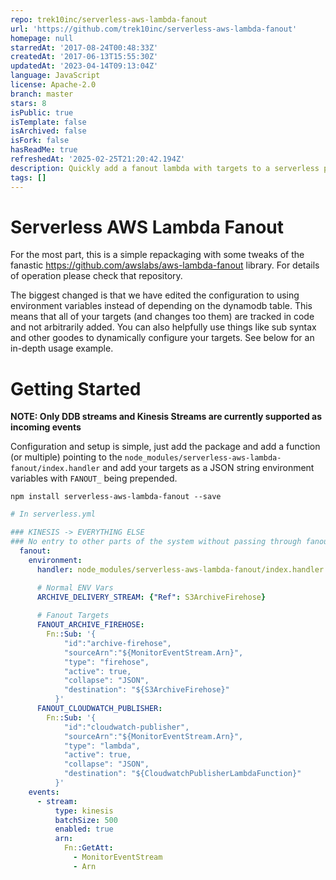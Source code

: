 ```yaml
---
repo: trek10inc/serverless-aws-lambda-fanout
url: 'https://github.com/trek10inc/serverless-aws-lambda-fanout'
homepage: null
starredAt: '2017-08-24T00:48:33Z'
createdAt: '2017-06-13T15:55:30Z'
updatedAt: '2023-04-14T09:13:04Z'
language: JavaScript
license: Apache-2.0
branch: master
stars: 8
isPublic: true
isTemplate: false
isArchived: false
isFork: false
hasReadMe: true
refreshedAt: '2025-02-25T21:20:42.194Z'
description: Quickly add a fanout lambda with targets to a serverless project
tags: []
---
```


# Serverless AWS Lambda Fanout

For the most part, this is a simple repackaging with some tweaks of the fanastic https://github.com/awslabs/aws-lambda-fanout library. For details of operation please check that repository.

The biggest changed is that we have edited the configuration to using environment variables instead of depending on the dynamodb table. This means that all of your targets (and changes too them) are tracked in code and not arbitrarily added. You can also helpfully use things like sub syntax and other goodes to dynamically configure your targets. See below for an in-depth usage example.

# Getting Started

**NOTE: Only DDB streams and Kinesis Streams are currently supported as incoming events**

Configuration and setup is simple, just add the package and add a function (or multiple) pointing to the `node_modules/serverless-aws-lambda-fanout/index.handler` and add your targets as a JSON string environment variables with `FANOUT_` being prepended.

`npm install serverless-aws-lambda-fanout --save`

```yaml
# In serverless.yml

### KINESIS -> EVERYTHING ELSE
### No entry to other parts of the system without passing through fanout first
  fanout:
    environment:
      handler: node_modules/serverless-aws-lambda-fanout/index.handler

      # Normal ENV Vars
      ARCHIVE_DELIVERY_STREAM: {"Ref": S3ArchiveFirehose}
      
      # Fanout Targets
      FANOUT_ARCHIVE_FIREHOSE:
        Fn::Sub: '{
            "id":"archive-firehose",
            "sourceArn":"${MonitorEventStream.Arn}",
            "type": "firehose",
            "active": true,
            "collapse": "JSON",
            "destination": "${S3ArchiveFirehose}"
          }'
      FANOUT_CLOUDWATCH_PUBLISHER:
        Fn::Sub: '{
            "id":"cloudwatch-publisher",
            "sourceArn":"${MonitorEventStream.Arn}",
            "type": "lambda",
            "active": true,
            "collapse": "JSON",
            "destination": "${CloudwatchPublisherLambdaFunction}"
          }'
    events:
      - stream:
          type: kinesis
          batchSize: 500
          enabled: true
          arn:
            Fn::GetAtt:
              - MonitorEventStream
              - Arn

```
